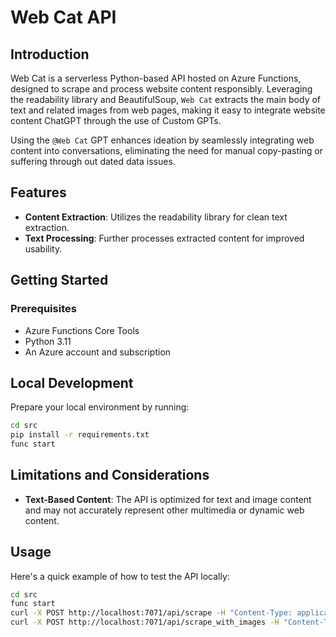 # Web Cat API

## Introduction

Web Cat is a serverless Python-based API hosted on Azure Functions, designed to scrape and process website content responsibly. Leveraging the readability library and BeautifulSoup, `Web Cat` extracts the main body of text and related images from web pages, making it easy to integrate website content ChatGPT through the use of Custom GPTs. 

Using the `@Web Cat` GPT enhances ideation by seamlessly integrating web content into conversations, eliminating the need for manual copy-pasting or suffering through out dated data issues. 

## Features
 - **Content Extraction**: Utilizes the readability library for clean text extraction.
 - **Text Processing**: Further processes extracted content for improved usability.

## Getting Started

### Prerequisites

- Azure Functions Core Tools
- Python 3.11
- An Azure account and subscription

## Local Development

Prepare your local environment by running:

```bash
cd src
pip install -r requirements.txt
func start
```

## Limitations and Considerations
- **Text-Based Content**: The API is optimized for text and image content and may not accurately represent other multimedia or dynamic web content.

## Usage

Here's a quick example of how to test the API locally:

```bash
cd src
func start
curl -X POST http://localhost:7071/api/scrape -H "Content-Type: application/json" -d "{\"url\":\"https://example.com\"}" # text only
curl -X POST http://localhost:7071/api/scrape_with_images -H "Content-Type: application/json" -d "{\"url\":\"https://bigmedium.com/speaking/sentient-design-josh-clark-talk.html\"}" #text and images
```
